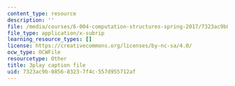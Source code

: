 ```yaml
---
content_type: resource
description: ''
file: /media/courses/6-004-computation-structures-spring-2017/7323ac9b085683237f4c557d955712af_swdDzsfFflo.srt
file_type: application/x-subrip
learning_resource_types: []
license: https://creativecommons.org/licenses/by-nc-sa/4.0/
ocw_type: OCWFile
resourcetype: Other
title: 3play caption file
uid: 7323ac9b-0856-8323-7f4c-557d955712af
---
```

